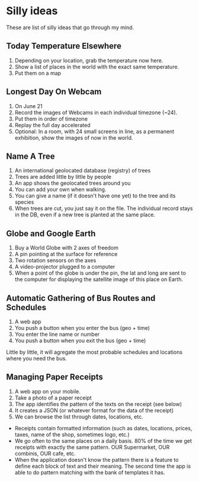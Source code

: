 # Silly ideas

These are list of silly ideas that go through my mind.

## Today Temperature Elsewhere

1. Depending on your location, grab the temperature now here.
2. Show a list of places in the world with the exact same temperature.
3. Put them on a map

## Longest Day On Webcam

1. On June 21
2. Record the images of Webcams in each individual timezone (~24).
3. Put them in order of timezone
4. Replay the full day accelerated
5. Optional: In a room, with 24 small screens in line, as a permanent exhibition, show the images of now in the world.

## Name A Tree

1. An international geolocated database (registry) of trees
2. Trees are added little by little by people
3. An app shows the geolocated trees around you
4. You can add your own when walking.
5. You can give a name (if it doesn't have one yet) to the tree and its species
6. When trees are cut, you just say it on the file. The individual record stays in the DB, even if a new tree is planted at the same place.

## Globe and Google Earth

1. Buy a World Globe with 2 axes of freedom
2. A pin pointing at the surface for reference
3. Two rotation sensors on the axes
4. A video-projector plugged to a computer
4. When a point of the globe is under the pin, the lat and long are sent to the computer for displaying the satellite image of this place on Earth.

## Automatic Gathering of Bus Routes and Schedules

1. A web app
2. You push a button when you enter the bus (geo + time)
3. You enter the line name or number
4. You push a button when you exit the bus (geo + time)

Little by little, it will agregate the most probable schedules and locations where you need the bus.

## Managing Paper Receipts

1. A web app on your mobile.
2. Take a photo of a paper receipt
3. The app identifies the pattern of the texts on the receipt (see below)
4. It creates a JSON (or whatever format for the data of the receipt)
5. We can browse the list through dates, locations, etc.

* Receipts contain formatted information (such as dates, locations, prices, taxes, name of the shop, sometimes logo, etc.)
* We go often to the same places on a daily basis. 80% of the time we get receipts with exactly the same pattern. OUR Supermarket, OUR combinis, OUR cafe, etc.
* When the application doesn't know the pattern there is a feature to define each block of text and their meaning. The second time the app is able to do pattern matching with the bank of templates it has.